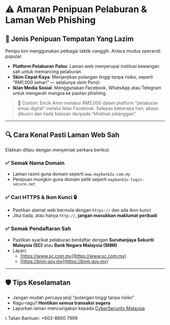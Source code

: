 # ⚠️ Amaran Penipuan Pelaburan & Laman Web Phishing

## 🎯 Jenis Penipuan Tempatan Yang Lazim

Penipu kini menggunakan pelbagai taktik canggih. Antara modus operandi popular:

- **Platform Pelaburan Palsu**: Laman web menyerupai institusi kewangan sah untuk memancing pelaburan.
- **Skim Cepat Kaya**: Menjanjikan pulangan tinggi tanpa risiko, seperti “RM1,000 sehari” — selalunya skim Ponzi.
- **Iklan Media Sosial**: Menggunakan Facebook, WhatsApp atau Telegram untuk mengarah mangsa ke pautan phishing.

> 📌 Contoh: Encik Amin melabur RM5,000 dalam platform “pelaburan emas digital” melalui iklan Facebook. Selepas beberapa hari, akaun dikunci dan tiada balasan daripada “khidmat pelanggan”.

---

## 🔍 Cara Kenal Pasti Laman Web Sah

Elakkan ditipu dengan menyemak perkara berikut:

### ✅ Semak Nama Domain
- Laman rasmi guna domain seperti `www.maybank2u.com.my`
- Penipuan mungkin guna domain pelik seperti `maybank2u-login-secure.net`

### ✅ Cari HTTPS & Ikon Kunci 🔒
- Pastikan alamat web bermula dengan `https://` dan ada ikon kunci
- Jika tiada, atau hanya `http://`, **jangan masukkan maklumat peribadi**

### ✅ Semak Pendaftaran Sah
- Pastikan syarikat pelaburan berdaftar dengan **Suruhanjaya Sekuriti Malaysia (SC)** atau **Bank Negara Malaysia (BNM)**
- Layari:
  - [https://www.sc.com.my](https://www.sc.com.my)
  - [https://bnm.gov.my](https://bnm.gov.my)

---

## 🛡️ Tips Keselamatan

- Jangan mudah percaya janji “pulangan tinggi tanpa risiko”
- Ragu-ragu? **Hentikan semua transaksi segera**
- Laporkan laman mencurigakan kepada [CyberSecurity Malaysia](https://www.cybersecurity.my)

📞 Talian Bantuan: +603-8800 7999
